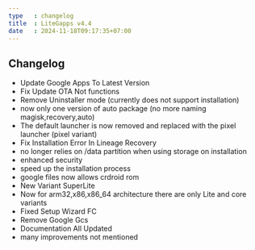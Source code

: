 ```yaml
---
type   : changelog
title  : LiteGapps v4.4
date   : 2024-11-18T09:17:35+07:00
---
```



## Changelog
- Update Google Apps To Latest Version
- Fix Update OTA Not functions
- Remove Uninstaller mode (currently does not support installation)
- now only one version of auto package (no more naming magisk,recovery,auto)
- The default launcher is now removed and replaced with the pixel launcher (pixel variant)
- Fix Installation Error In Lineage Recovery
- no longer relies on /data partition when using storage on installation
- enhanced security
- speed up the installation process
- google files now allows crdroid rom
- New Variant SuperLite
- Now for arm32,x86,x86_64 architecture there are only Lite and core variants
- Fixed Setup Wizard FC
- Remove Google Gcs 
- Documentation All Updated
- many improvements not mentioned